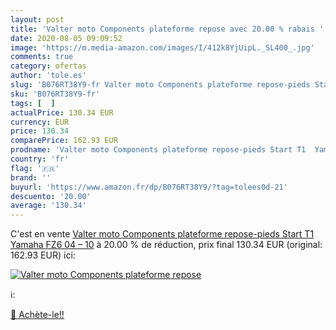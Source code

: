 ```yaml
---
layout: post
title: 'Valter moto Components plateforme repose avec 20.00 % rabais '
date: 2020-08-05 09:09:52
image: 'https://m.media-amazon.com/images/I/412k8YjUipL._SL400_.jpg'
comments: true
category: ofertas
author: 'tole.es'
slug: 'B076RT38Y9-fr Valter moto Components plateforme repose-pieds Start T1...'
sku: 'B076RT38Y9-fr'
tags: [  ]
actualPrice: 130.34 EUR
currency: EUR
price: 130.34
comparePrice: 162.93 EUR
prodname: 'Valter moto Components plateforme repose-pieds Start T1  Yamaha FZ6 04 – 10'
country: 'fr'
flag: '🇫🇷'
brand: ''
buyurl: 'https://www.amazon.fr/dp/B076RT38Y9/?tag=tolees0d-21'
descuento: '20.00'
average: '130.34'
---
```


C'est en vente [Valter moto Components plateforme repose-pieds Start T1  Yamaha FZ6 04 – 10](https://www.amazon.fr/dp/B076RT38Y9/?tag=tolees0d-21)  à  20.00 % de réduction, prix final  130.34 EUR (original: 162.93 EUR) ici:

[![Valter moto Components plateforme repose](https://m.media-amazon.com/images/I/412k8YjUipL._SL400_.jpg)](https://www.amazon.fr/dp/B076RT38Y9/?tag=tolees0d-21)

ℹ️:


[🛒 Achète-le!!](https://www.amazon.fr/dp/B076RT38Y9/?tag=tolees0d-21)
